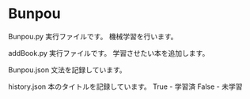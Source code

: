 # Bunpou

Bunpou.py
実行ファイルです。
機械学習を行います。

addBook.py
実行ファイルです。
学習させたい本を追加します。

Bunpou.json
文法を記録しています。

history.json
本のタイトルを記録しています。
True - 学習済
False - 未学習